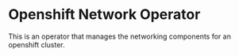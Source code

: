 # Openshift Network Operator

This is an operator that manages the networking components for an openshift cluster.
